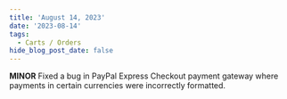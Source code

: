 ```yaml
---
title: 'August 14, 2023'
date: '2023-08-14'
tags:
  - Carts / Orders
hide_blog_post_date: false
---
```


**MINOR** Fixed a bug in PayPal Express Checkout payment gateway where payments in certain currencies were incorrectly formatted.
